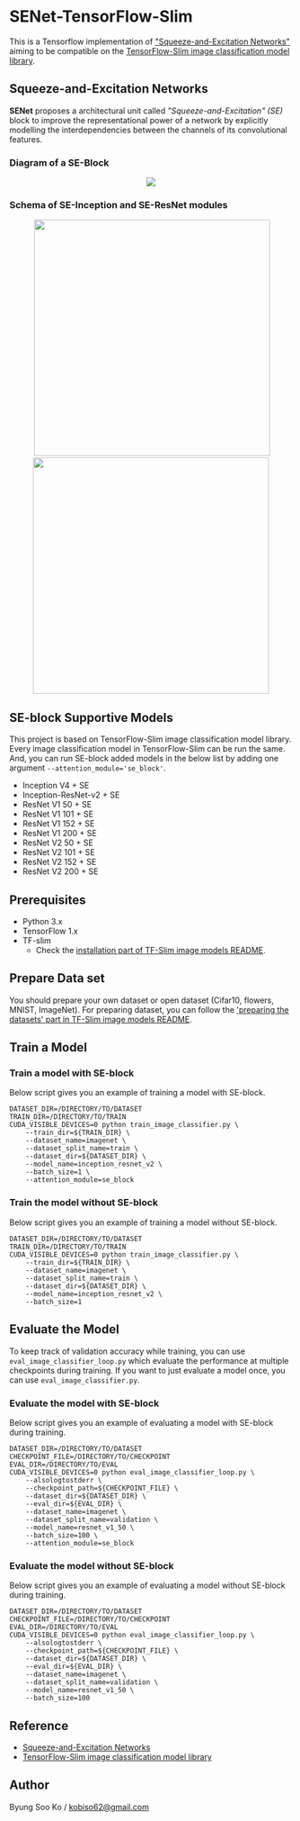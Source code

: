 # SENet-TensorFlow-Slim
This is a Tensorflow implementation of ["Squeeze-and-Excitation Networks"](https://arxiv.org/pdf/1709.01507) aiming to be compatible on the [TensorFlow-Slim image classification model library](https://github.com/tensorflow/models/tree/master/research/slim).

## Squeeze-and-Excitation Networks
**SENet** proposes a architectural unit called *"Squeeze-and-Excitation" (SE)* block to improve the representational power of a network by explicitly modelling the interdependencies between the channels of its convolutional features.

### Diagram of a SE-Block
<div align="center">
  <img src="https://github.com/kobiso/SENet-tensorflow-slim/blob/master/figures/senet.jpg">
</div>

### Schema of SE-Inception and SE-ResNet modules
<div align="center">
   <img src="https://github.com/kobiso/SENet-tensorflow-slim/blob/master/figures/inception.png" width="420">
  <img src="https://github.com/kobiso/SENet-tensorflow-slim/blob/master/figures/res.png"  width="420">
</div>

## SE-block Supportive Models
This project is based on TensorFlow-Slim image classification model library.
Every image classification model in TensorFlow-Slim can be run the same.
And, you can run SE-block added models in the below list by adding one argument `--attention_module='se_block'`.

- Inception V4 + SE
- Inception-ResNet-v2 + SE
- ResNet V1 50 + SE
- ResNet V1 101 + SE
- ResNet V1 152 + SE
- ResNet V1 200 + SE
- ResNet V2 50 + SE
- ResNet V2 101 + SE
- ResNet V2 152 + SE
- ResNet V2 200 + SE

## Prerequisites
- Python 3.x
- TensorFlow 1.x
- TF-slim
  - Check the [installation part of TF-Slim image models README](https://github.com/tensorflow/models/tree/master/research/slim#installation).

## Prepare Data set
You should prepare your own dataset or open dataset (Cifar10, flowers, MNIST, ImageNet).
For preparing dataset, you can follow the ['preparing the datasets' part in TF-Slim image models README](https://github.com/tensorflow/models/tree/master/research/slim#preparing-the-datasets).

## Train a Model
### Train a model with SE-block
Below script gives you an example of training a model with SE-block.
```
DATASET_DIR=/DIRECTORY/TO/DATASET
TRAIN_DIR=/DIRECTORY/TO/TRAIN
CUDA_VISIBLE_DEVICES=0 python train_image_classifier.py \
    --train_dir=${TRAIN_DIR} \
    --dataset_name=imagenet \
    --dataset_split_name=train \
    --dataset_dir=${DATASET_DIR} \
    --model_name=inception_resnet_v2 \
    --batch_size=1 \
    --attention_module=se_block
```

### Train the model without SE-block
Below script gives you an example of training a model without SE-block.
```
DATASET_DIR=/DIRECTORY/TO/DATASET
TRAIN_DIR=/DIRECTORY/TO/TRAIN
CUDA_VISIBLE_DEVICES=0 python train_image_classifier.py \
    --train_dir=${TRAIN_DIR} \
    --dataset_name=imagenet \
    --dataset_split_name=train \
    --dataset_dir=${DATASET_DIR} \
    --model_name=inception_resnet_v2 \
    --batch_size=1
```

## Evaluate the Model
To keep track of validation accuracy while training, you can use `eval_image_classifier_loop.py` which evaluate the performance at multiple checkpoints during training.
If you want to just evaluate a model once, you can use `eval_image_classifier.py`.

### Evaluate the model with SE-block
Below script gives you an example of evaluating a model with SE-block during training.
```
DATASET_DIR=/DIRECTORY/TO/DATASET
CHECKPOINT_FILE=/DIRECTORY/TO/CHECKPOINT
EVAL_DIR=/DIRECTORY/TO/EVAL
CUDA_VISIBLE_DEVICES=0 python eval_image_classifier_loop.py \
    --alsologtostderr \
    --checkpoint_path=${CHECKPOINT_FILE} \
    --dataset_dir=${DATASET_DIR} \
    --eval_dir=${EVAL_DIR} \
    --dataset_name=imagenet \
    --dataset_split_name=validation \
    --model_name=resnet_v1_50 \
    --batch_size=100 \
    --attention_module=se_block
```

### Evaluate the model without SE-block
Below script gives you an example of evaluating a model without SE-block during training.
```
DATASET_DIR=/DIRECTORY/TO/DATASET
CHECKPOINT_FILE=/DIRECTORY/TO/CHECKPOINT
EVAL_DIR=/DIRECTORY/TO/EVAL
CUDA_VISIBLE_DEVICES=0 python eval_image_classifier_loop.py \
    --alsologtostderr \
    --checkpoint_path=${CHECKPOINT_FILE} \
    --dataset_dir=${DATASET_DIR} \
    --eval_dir=${EVAL_DIR} \
    --dataset_name=imagenet \
    --dataset_split_name=validation \
    --model_name=resnet_v1_50 \
    --batch_size=100 
```

## Reference
- [Squeeze-and-Excitation Networks](https://arxiv.org/pdf/1709.01507)
- [TensorFlow-Slim image classification model library](https://github.com/tensorflow/models/tree/master/research/slim)
  
## Author
Byung Soo Ko / kobiso62@gmail.com
